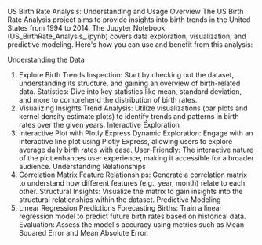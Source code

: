 
US Birth Rate Analysis: Understanding and Usage
Overview
The US Birth Rate Analysis project aims to provide insights into birth trends in the United States from 1994 to 2014. The Jupyter Notebook (US_BirthRate_Analysis_.ipynb) covers data exploration, visualization, and predictive modeling. Here's how you can use and benefit from this analysis:

Understanding the Data
1. Explore Birth Trends
Inspection: Start by checking out the dataset, understanding its structure, and gaining an overview of birth-related data.
Statistics: Dive into key statistics like mean, standard deviation, and more to comprehend the distribution of birth rates.
2. Visualizing Insights
Trend Analysis: Utilize visualizations (bar plots and kernel density estimate plots) to identify trends and patterns in birth rates over the given years.
Interactive Exploration
3. Interactive Plot with Plotly Express
Dynamic Exploration: Engage with an interactive line plot using Plotly Express, allowing users to explore average daily birth rates with ease.
User-Friendly: The interactive nature of the plot enhances user experience, making it accessible for a broader audience.
Understanding Relationships
4. Correlation Matrix
Feature Relationships: Generate a correlation matrix to understand how different features (e.g., year, month) relate to each other.
Structural Insights: Visualize the matrix to gain insights into the structural relationships within the dataset.
Predictive Modeling
5. Linear Regression Predictions
Forecasting Births: Train a linear regression model to predict future birth rates based on historical data.
Evaluation: Assess the model's accuracy using metrics such as Mean Squared Error and Mean Absolute Error.
